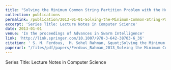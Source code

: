 ```yaml
---
title: "Solving the Minimum Common String Partition Problem with the Help of Ants"
collection: publications
permalink: /publication/2013-01-01-Solving-the-Minimum-Common-String-Partition-Problem-with-the-Help-of-Ants
excerpt: 'Series Title: Lecture Notes in Computer Science'
date: 2013-01-01
venue: 'In the proceedings of Advances in Swarm Intelligence'
link: 'http://link.springer.com/10.1007/978-3-642-38703-6_36'
citation: ' S. M. Ferdous,  M. Sohel Rahman, &quot;Solving the Minimum Common String Partition Problem with the Help of Ants.&quot; In the proceedings of Advances in Swarm Intelligence, 2013.'
paperurl: "/files/pdf/papers/Ferdous_Rahman_2013_Solving the Minimum Common String Partition Problem with the Help of Ants.pdf:/Users/ferd040/Dropbox/Ferdous-library/My Publications/Conferences/Ferdous_Rahman_2013_Solving the Minimum Common String Partition Problem with the Help of Ants.pdf:application/pdf"
---
```

Series Title: Lecture Notes in Computer Science
